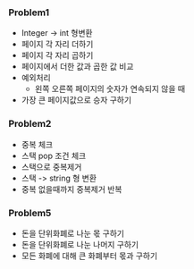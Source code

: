 ### Problem1

- Integer -> int 형변환
- 페이지 각 자리 더하기
- 페이지 각 자리 곱하기
- 페이지에서 더한 값과 곱한 값 비교
- 예외처리
  - 왼쪽 오른쪽 페이지의 숫자가 연속되지 않을 때
- 가장 큰 페이지값으로 승자 구하기



### Problem2

- 중복 체크
- 스택 pop 조건 체크
- 스택으로 중복제거
- 스택 -> string 형 변환
- 중복 없을때까지 중복제거 반복



### Problem5

- 돈을 단위화폐로 나눈 몫 구하기
- 돈을 단위화폐로 나눈 나머지 구하기
- 모든 화폐에 대해 큰 화폐부터 몫과 구하기